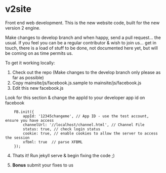 # v2site
Front end web development. This is the new website code, built for the new version 2 engine.

Make changes to develop branch and when happy, send a pull request... the usual. If you feel you can be a regular contributor & wish to join us... get in touch, there is a load of stuff to be done, not documented here yet, but will be coming on as time permits us.

To get it working locally:

1. Check out the repo (Make changes to the develop branch only please as far as possible)
2. Copy mainsite/js/facebook.js.sample to mainsite/js/facebook.js 
3. Edit this new facebook.js

Look for this section & change the appId to your developer app id on facebook
```
    FB.init({
        appId: '12345changeme', // App ID - use the test account, ensure you have access
        channelUrl: '//localhost/channel.html', // Channel File
        status: true, // check login status
        cookie: true, // enable cookies to allow the server to access the session
        xfbml: true  // parse XFBML
    });
```

4. Thats it! Run jekyll serve & begin fixing the code ;)

5. **Bonus**  submit your fixes  to us


